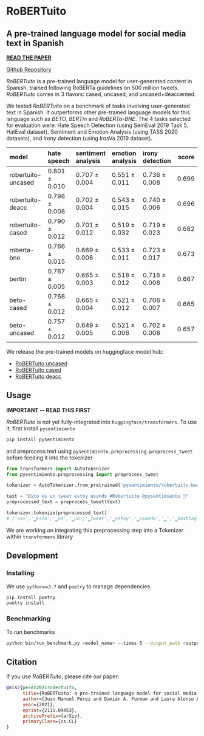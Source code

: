 # RoBERTuito
## A pre-trained language model for social media text in Spanish

[**READ THE PAPER**](https://arxiv.org/abs/2111.09453)

[Github Repository](https://github.com/pysentimiento/robertuito)

*RoBERTuito* is a pre-trained language model for user-generated content in Spanish, trained following RoBERTa guidelines on 500 million tweets. *RoBERTuito* comes in 3 flavors: cased, uncased, and uncased+deaccented.

We tested *RoBERTuito* on a benchmark of tasks involving user-generated text in Spanish. It outperforms other pre-trained language models for this language such as *BETO*, *BERTin* and *RoBERTa-BNE*. The 4 tasks selected for evaluation were: Hate Speech Detection (using SemEval 2019 Task 5, HatEval dataset), Sentiment and Emotion Analysis (using TASS 2020 datasets), and Irony detection (using IrosVa 2019 dataset).

| model              | hate speech     | sentiment analysis   | emotion analysis   | irony detection  |   score |
|:-------------------|:----------------|:---------------------|:-------------------|:-----------------|---------:|
| robertuito-uncased | 0.801 ± 0.010  | 0.707 ± 0.004       | 0.551 ± 0.011     | 0.736 ± 0.008   | 0.699  |
| robertuito-deacc   | 0.798 ± 0.008  | 0.702 ± 0.004       | 0.543 ± 0.015     | 0.740 ± 0.006   | 0.696  |
| robertuito-cased   | 0.790 ± 0.012  | 0.701 ± 0.012       | 0.519 ± 0.032     | 0.719 ± 0.023   | 0.682  |
| roberta-bne        | 0.766 ± 0.015  | 0.669 ± 0.006       | 0.533 ± 0.011     | 0.723 ± 0.017   | 0.673  |
| bertin             | 0.767 ± 0.005  | 0.665 ± 0.003       | 0.518 ± 0.012     | 0.716 ± 0.008   | 0.667  |
| beto-cased         | 0.768 ± 0.012  | 0.665 ± 0.004       | 0.521 ± 0.012     | 0.706 ± 0.007   | 0.665  |
| beto-uncased       | 0.757 ± 0.012  | 0.649 ± 0.005       | 0.521 ± 0.006     | 0.702 ± 0.008   | 0.657  |


We release the pre-trained models on huggingface model hub:

- [RoBERTuito uncased](https://huggingface.co/pysentimiento/robertuito-base-uncased)
- [RoBERTuito cased](https://huggingface.co/pysentimiento/robertuito-base-cased)
- [RoBERTuito deacc](https://huggingface.co/pysentimiento/robertuito-base-deacc)

## Usage

**IMPORTANT -- READ THIS FIRST**

*RoBERTuito* is not yet fully-integrated into `huggingface/transformers`. To use it, first install `pysentimiento`

```bash
pip install pysentimiento
```

and preprocess text using `pysentimiento.preprocessing.preprocess_tweet` before feeding it into the tokenizer

```python
from transformers import AutoTokenizer
from pysentimiento.preprocessing import preprocess_tweet

tokenizer = AutoTokenizer.from_pretrained('pysentimiento/robertuito-base-cased')

text = "Esto es un tweet estoy usando #Robertuito @pysentimiento 🤣"
preprocessed_text = preprocess_tweet(text)

tokenizer.tokenize(preprocessed_text)
# ['<s>','▁Esto','▁es','▁un','▁tweet','▁estoy','▁usando','▁','▁hashtag','▁','▁ro','bert','uito','▁@usuario','▁','▁emoji','▁cara','▁revolviéndose','▁de','▁la','▁risa','▁emoji','</s>']
```

We are working on integrating this preprocessing step into a Tokenizer within `transformers` library

## Development

### Installing

We use `python==3.7` and `poetry` to manage dependencies.

```bash
pip install poetry
poetry install
```

### Benchmarking

To run benchmarks

```bash
python bin/run_benchmark.py <model_name> --times 5 --output_path <output_path>
```


## Citation

If you use *RoBERTuito*, please cite our paper:

```bibtex
@misc{perez2021robertuito,
      title={RoBERTuito: a pre-trained language model for social media text in Spanish},
      author={Juan Manuel Pérez and Damián A. Furman and Laura Alonso Alemany and Franco Luque},
      year={2021},
      eprint={2111.09453},
      archivePrefix={arXiv},
      primaryClass={cs.CL}
}
```
